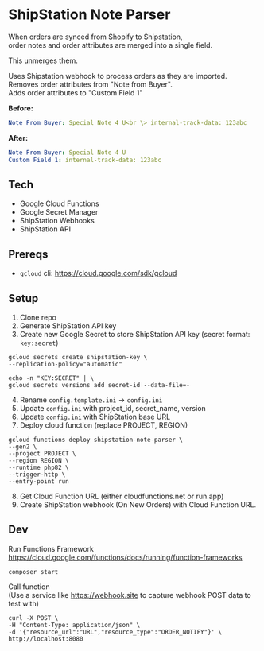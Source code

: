 # ShipStation Note Parser
When orders are synced from Shopify to Shipstation,  
order notes and order attributes are merged into a single field.

This unmerges them.

Uses Shipstation webhook to process orders as they are imported.  
Removes order attributes from "Note from Buyer".  
Adds order attributes to "Custom Field 1"

**Before:**
```yaml
Note From Buyer: Special Note 4 U<br \> internal-track-data: 123abc
```
**After:**
```yaml
Note From Buyer: Special Note 4 U
Custom Field 1: internal-track-data: 123abc
```

## Tech
- Google Cloud Functions
- Google Secret Manager
- ShipStation Webhooks 
- ShipStation API

## Prereqs
- `gcloud` cli: https://cloud.google.com/sdk/gcloud

## Setup
1. Clone repo
2. Generate ShipStation API key
3. Create new Google Secret to store ShipStation API key (secret format: `key:secret`)
```shell
gcloud secrets create shipstation-key \
--replication-policy="automatic"

echo -n "KEY:SECRET" | \
gcloud secrets versions add secret-id --data-file=-
```
4. Rename `config.template.ini` -> `config.ini`
5. Update `config.ini` with project_id, secret_name, version
6. Update `config.ini` with ShipStation base URL
7. Deploy cloud function (replace PROJECT, REGION)
```shell
gcloud functions deploy shipstation-note-parser \
--gen2 \
--project PROJECT \
--region REGION \
--runtime php82 \
--trigger-http \
--entry-point run 
```
8. Get Cloud Function URL (either cloudfunctions.net or run.app)
9. Create ShipStation webhook (On New Orders) with Cloud Function URL.

## Dev
Run Functions Framework  
https://cloud.google.com/functions/docs/running/function-frameworks

```shell
composer start
```

Call function  
(Use a service like https://webhook.site to capture webhook POST data to test with)

```shell
curl -X POST \
-H "Content-Type: application/json" \
-d '{"resource_url":"URL","resource_type":"ORDER_NOTIFY"}' \
http://localhost:8080
```



